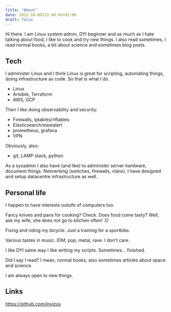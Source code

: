 ```yaml
---
title: "About"
date: 2022-10-05T22:49:45+01:00
draft: false
---
```


Hi there. I am Linux system admin, DYI beginner and as much as I hate
talking about food, I like to cook and try new things. I also read sometimes,
I read normal books, a bit about science and sometimes blog posts.

## Tech
I administer Linux and I think Linux is great for scripting, automating things,
doing infrastructure as code. So that is what I do.
- Linux
- Ansible, Terraform
- AWS, GCP

Then I like doing observability and security:
- Firewalls, iptables/nftables
- Elasticsearch/elastalert
- prometheus, grafana
- VPN

Obviously, also:
- git, LAMP stack, python

As a sysadmin I also have (and like) to administer server hardware, document things.
Netowrking (switches, firewalls, vlans). I have designed and setup datacentre
infrastructure as well.

## Personal life
I happen to have interests outsife of computers too.

Fancy knives and pans for cooking? Check. Does food come tasty? Well, ask my wife, she
does not go to kitchen often! :D

Fixing and riding my bicycle. Just a training for a sportbike.

Various tastes in music. IDM, pop, metal, rave. I don't care.

I like DYI same way I like writing my scripts. Sometimes... finished.

Did I say I read? I mean, normal books, also sometimes articles about space and science.

I am always open to new things.

## Links
https://github.com/invizus

